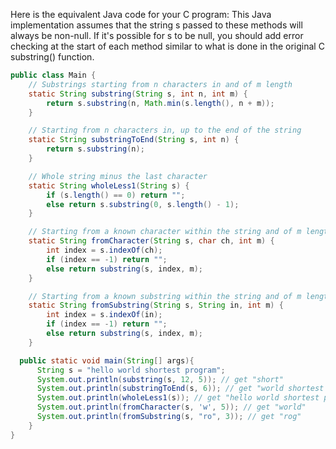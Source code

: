 Here is the equivalent Java code for your C program:
This Java implementation assumes that the string s passed to these methods will always be non-null. If it's possible for s to be null, you should add error checking at the start of each method similar to what is done in the original C substring() function.
```java
public class Main {
    // Substrings starting from n characters in and of m length
    static String substring(String s, int n, int m) {
        return s.substring(n, Math.min(s.length(), n + m));
    }

    // Starting from n characters in, up to the end of the string
    static String substringToEnd(String s, int n) {
        return s.substring(n);
    }

    // Whole string minus the last character
    static String wholeLess1(String s) {
        if (s.length() == 0) return "";
        else return s.substring(0, s.length() - 1);
    }

    // Starting from a known character within the string and of m length
    static String fromCharacter(String s, char ch, int m) {
        int index = s.indexOf(ch);
        if (index == -1) return "";
        else return substring(s, index, m);
    }

    // Starting from a known substring within the string and of m length
    static String fromSubstring(String s, String in, int m) {
        int index = s.indexOf(in);
        if (index == -1) return "";
        else return substring(s, index, m);
    }

  public static void main(String[] args){
      String s = "hello world shortest program"; 
      System.out.println(substring(s, 12, 5)); // get "short"
      System.out.println(substringToEnd(s, 6)); // get "world shortest program"
      System.out.println(wholeLess1(s)); // get "hello world shortest progra"
      System.out.println(fromCharacter(s, 'w', 5)); // get "world"
      System.out.println(fromSubstring(s, "ro", 3)); // get "rog"
    }
}
```

